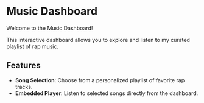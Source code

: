 # Music Dashboard

Welcome to the Music Dashboard! 

This interactive dashboard allows you to explore and listen to my curated playlist of rap music.

## Features

- **Song Selection**: Choose from a personalized playlist of favorite rap tracks.
- **Embedded Player**: Listen to selected songs directly from the dashboard.
